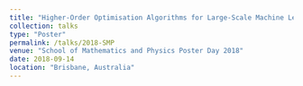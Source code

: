 ```yaml
---
title: "Higher-Order Optimisation Algorithms for Large-Scale Machine Learning"
collection: talks
type: "Poster"
permalink: /talks/2018-SMP
venue: "School of Mathematics and Physics Poster Day 2018"
date: 2018-09-14
location: "Brisbane, Australia"
---
```

